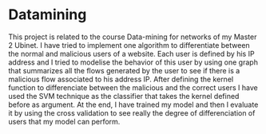 # Datamining
This project is related to the course  Data-mining for networks of my Master 2 Ubinet. I have tried to implement one algorithm to differentiate between the normal and malicious users of a website. Each user is defined by his IP address and I tried to modelise the behavior of this user by using one graph that summarizes all the flows generated by the user to see if there is a malicious flow associated to his address IP. After defining the kernel function to differenciate between the malicious and the correct users I have used the SVM technique as the classifier that takes the kernel defined before as argument. At the end, I have trained my model and then I evaluate it by using the cross validation to see really the degree of differenciation of users that my model can perform.
